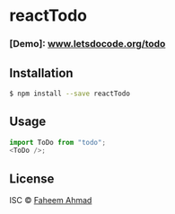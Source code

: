 # reactTodo

### [Demo]: www.letsdocode.org/todo


## Installation

```sh
$ npm install --save reactTodo
```

## Usage

```js
import ToDo from "todo";
<ToDo />;
```

## License

ISC © [Faheem Ahmad]()
